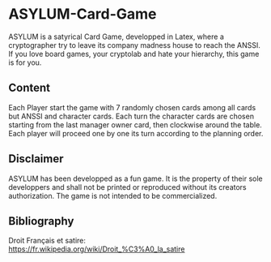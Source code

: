 # ASYLUM-Card-Game

ASYLUM is a satyrical Card Game, developped in Latex, where a cryptographer try to leave its company madness house to reach the ANSSI. If you love board games, your cryptolab and hate your hierarchy, this game is for you.

## Content

Each Player start the game with 7 randomly chosen cards among all cards but ANSSI and character cards. Each turn the character cards are chosen starting from the last manager owner card, then clockwise around the table. Each player will proceed one by one its turn according to the planning order.  

## Disclaimer

ASYLUM has been developped as a fun game. It is the property of their sole developpers and shall not be printed or reproduced without its creators authorization.
 The game is not intended to be commercialized. 

## Bibliography
Droit Français et satire:
https://fr.wikipedia.org/wiki/Droit_%C3%A0_la_satire


